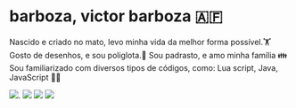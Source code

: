 # barboza, victor barboza 🇦🇫
Nascido e criado no mato, levo minha vida da melhor forma possível.🏋️
Gosto de desenhos, e sou poliglota.🏴󠁧󠁢󠁥󠁮󠁧󠁿
Sou padrasto, e amo minha família 👪
Sou familiarizado com diversos tipos de códigos, como: Lua script, Java, JavaScript
👨‍👧

![](https://media.tenor.com/BBu0pESyagQAAAAM/gerson-bater-porrada-hit-varela.gif).
![](https://media.tenor.com/prr3beWewrEAAAAM/gym-cap.gif)
![](https://media.tenor.com/-WJZMWuiy38AAAAM/bom-dia-valtatu%C3%AD-bom-dia.gif)
![](https://media.tenor.com/hrHgH7vCBtMAAAAM/tatum-jayson-tatum.gif)
